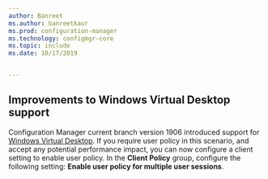 ```yaml
---
author: Banreet
ms.author: banreetkaur
ms.prod: configuration-manager
ms.technology: configmgr-core
ms.topic: include
ms.date: 10/17/2019


---
```


## <a name="bkmk_wvd"></a> Improvements to Windows Virtual Desktop support

<!--4737447-->

Configuration Manager current branch version 1906 introduced support for [Windows Virtual Desktop](../../../../plan-design/configs/supported-operating-systems-for-clients-and-devices.md#azure-virtual-desktop). If you require user policy in this scenario, and accept any potential performance impact, you can now configure a client setting to enable user policy. In the **Client Policy** group, configure the following setting: **Enable user policy for multiple user sessions**.
